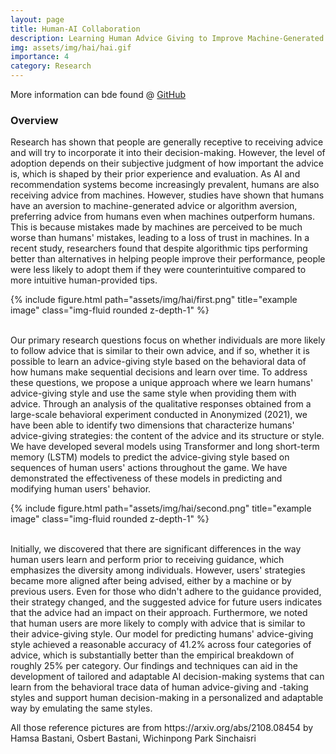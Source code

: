 ```yaml
---
layout: page
title: Human-AI Collaboration
description: Learning Human Advice Giving to Improve Machine-Generated Advice Taking <br>
img: assets/img/hai/hai.gif
importance: 4
category: Research
---
```


More information can bde found @ [GitHub](https://github.com/Thunderbeee/hai-cooking)

### **Overview**

Research has shown that people are generally receptive to receiving advice and will try to incorporate it into their decision-making. However, the level of adoption depends on their subjective judgment of how important the advice is, which is shaped by their prior experience and evaluation. As AI and recommendation systems become increasingly prevalent, humans are also receiving advice from machines. However, studies have shown that humans have an aversion to machine-generated advice or algorithm aversion, preferring advice from humans even when machines outperform humans. This is because mistakes made by machines are perceived to be much worse than humans' mistakes, leading to a loss of trust in machines. In a recent study, researchers found that despite algorithmic tips performing better than alternatives in helping people improve their performance, people were less likely to adopt them if they were counterintuitive compared to more intuitive human-provided tips.

<div class="row">
    <div class="col-sm mt-3 mt-md-0">
        {% include figure.html path="assets/img/hai/first.png" title="example image" class="img-fluid rounded z-depth-1" %}
    </div>
</div>
<br>

Our primary research questions focus on whether individuals are more likely to follow advice that is similar to their own advice, and if so, whether it is possible to learn an advice-giving style based on the behavioral data of how humans make sequential decisions and learn over time. To address these questions, we propose a unique approach where we learn humans' advice-giving style and use the same style when providing them with advice. Through an analysis of the qualitative responses obtained from a large-scale behavioral experiment conducted in Anonymized (2021), we have been able to identify two dimensions that characterize humans' advice-giving strategies: the content of the advice and its structure or style. We have developed several models using Transformer and long short-term memory (LSTM) models to predict the advice-giving style based on sequences of human users' actions throughout the game. We have demonstrated the effectiveness of these models in predicting and modifying human users' behavior.

<div class="row">
    <div class="col-sm mt-3 mt-md-0">
        {% include figure.html path="assets/img/hai/second.png" title="example image" class="img-fluid rounded z-depth-1" %}
    </div>
</div>
<br>

Initially, we discovered that there are significant differences in the way human users learn and perform prior to receiving guidance, which emphasizes the diversity among individuals. However, users' strategies became more aligned after being advised, either by a machine or by previous users. Even for those who didn't adhere to the guidance provided, their strategy changed, and the suggested advice for future users indicates that the advice had an impact on their approach. Furthermore, we noted that human users are more likely to comply with advice that is similar to their advice-giving style. Our model for predicting humans' advice-giving style achieved a reasonable accuracy of 41.2% across four categories of advice, which is substantially better than the empirical breakdown of roughly 25% per category. Our findings and techniques can aid in the development of tailored and adaptable AI decision-making systems that can learn from the behavioral trace data of human advice-giving and -taking styles and support human decision-making in a personalized and adaptable way by emulating the same styles.


<div class="caption">
    All those reference pictures are from https://arxiv.org/abs/2108.08454 by Hamsa Bastani, Osbert Bastani, Wichinpong Park Sinchaisri
</div> 